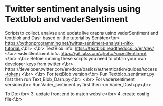# Twitter sentiment analysis using Textblob and vaderSentiment </br>

Scripts to collect, analyse and update live graphs using vaderSentiment and textblob and Dash based on the tutorial by Sentdex<\br> https://pythonprogramming.net/twitter-sentiment-analysis-nltk-tutorial/<\br>
<\br>
TextBlob info: https://textblob.readthedocs.io/en/dev/ <\br>
vaderSentiment info: https://github.com/cjhutto/vaderSentiment <\br>
<\br>
Before running these scripts you need to obtain your own developer keys from twitter:<\br> https://developer.twitter.com/en/docs/basics/authentication/guides/access-tokens <\br>
<\br>
For textBlob version<\br>
Run Textblob_sentiment.py first then run Text_Blob_Dash.py<\br>
<\br>
For vadersentiment version<\br>
Run Vader_sentiment.py first then run Vader_Dash.py<\br>



To Do:<\br>
3. update front end to match website<\br>
4. create config file<\br>
